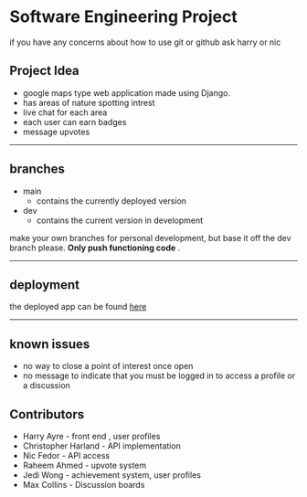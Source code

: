 # Software Engineering Project

if you have any concerns about how to use git or github ask harry or nic

## Project Idea

-   google maps type web application made using Django.
-   has areas of nature spotting intrest
-   live chat for each area
-   each user can earn badges
-   message upvotes

---

## branches

-   main
    -   contains the currently deployed version
-   dev
    -   contains the current version in development

make your own branches for personal development, but base it off the dev branch please. **Only push functioning code** .

---

## deployment

the deployed app can be found [here](https://software-engineering-project-njszg.ondigitalocean.app/)

---

## known issues

-   no way to close a point of interest once open
-   no message to indicate that you must be logged in to access a profile or a discussion

## Contributors

-   Harry Ayre - front end , user profiles
-   Christopher Harland - API implementation
-   Nic Fedor - API access
-   Raheem Ahmed - upvote system
-   Jedi Wong - achievement system, user profiles
-   Max Collins - Discussion boards
